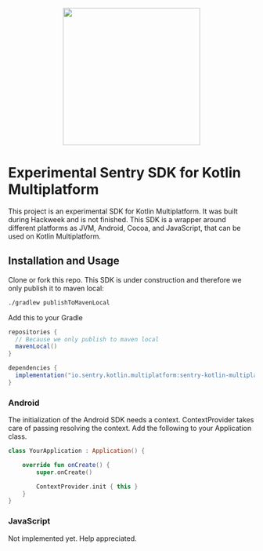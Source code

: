 <p align="center">
    <a href="https://sentry.io" target="_blank" align="center">
        <img src="https://sentry-brand.storage.googleapis.com/sentry-logo-black.png" width="280">
    </a>
<br/>
    <h1>Experimental Sentry SDK for Kotlin Multiplatform</h1>
</p>

This project is an experimental SDK for Kotlin Multiplatform. It was built during Hackweek and is not finished.
This SDK is a wrapper around different platforms as JVM, Android, Cocoa, and JavaScript, that can be used on Kotlin Multiplatform.

## Installation and Usage

Clone or fork this repo. This SDK is under construction and therefore we only publish it to maven local:

```sh
./gradlew publishToMavenLocal
```

Add this to your Gradle

```gradle
repositories {
  // Because we only publish to maven local
  mavenLocal()
}

dependencies {
  implementation("io.sentry.kotlin.multiplatform:sentry-kotlin-multiplatform:0.0.1")
}

```

### Android

The initialization of the Android SDK needs a context. ContextProvider takes care of passing resolving the context.
Add the following to your Application class.

```Kotlin
class YourApplication : Application() {

    override fun onCreate() {
        super.onCreate()

        ContextProvider.init { this }
    }
}
```

### JavaScript

Not implemented yet. Help appreciated.

